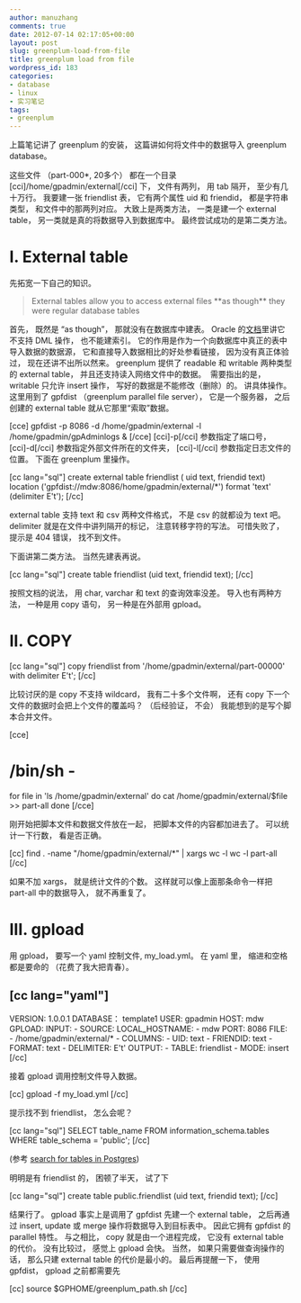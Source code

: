 ```yaml
---
author: manuzhang
comments: true
date: 2012-07-14 02:17:05+00:00
layout: post
slug: greenplum-load-from-file
title: greenplum load from file
wordpress_id: 183
categories:
- database
- linux
- 实习笔记
tags:
- greenplum
---
```


上篇笔记讲了 greenplum 的安装， 这篇讲如何将文件中的数据导入 greenplum database。



这些文件 （part-000*, 20多个） 都在一个目录 [cci]/home/gpadmin/external[/cci] 下， 文件有两列， 用 tab 隔开， 至少有几十万行。 我要建一张 friendlist 表， 它有两个属性 uid 和 friendid， 都是字符串类型， 和文件中的那两列对应。 大致上是两类方法， 一类是建一个 external table， 另一类就是真的将数据导入到数据库中。 最终尝试成功的是第二类方法。



<!-- more -->



# I. External table



先拓宽一下自己的知识。





<blockquote>
  External tables allow you to access external files **as though** they were regular database tables


</blockquote>



首先， 既然是 “as though”， 那就没有在数据库中建表。 Oracle 的[文档](http://docs.oracle.com/cd/B10500_01/server.920/a96652/ch11.htm)里讲它不支持 DML 操作， 也不能建索引。 它的作用是作为一个向数据库中真正的表中导入数据的数据源， 它和直接导入数据相比的好处参看链接， 因为没有真正体验过， 现在还讲不出所以然来。 greenplum 提供了 readable 和 writable 两种类型的 external table， 并且还支持读入网络文件中的数据。  需要指出的是， writable 只允许 insert 操作， 写好的数据是不能修改（删除）的。 讲具体操作。 这里用到了 gpfdist （greenplum parallel file server）， 它是一个服务器， 之后创建的 external table 就从它那里“索取”数据。



[cce]
gpfdist -p 8086 -d /home/gpadmin/external -l /home/gpadmin/gpAdminlogs &
[/cce]
[cci]-p[/cci] 参数指定了端口号， [cci]-d[/cci] 参数指定外部文件所在的文件夹， [cci]-l[/cci] 参数指定日志文件的位置。 下面在 greenplum 里操作。


[cc lang="sql"]
create external table friendlist ( uid text, friendid text)
location ('gpfdist://mdw:8086/home/gpadmin/external/*')
format 'text' (delimiter E't');
[/cc]

external table 支持 text 和 csv 两种文件格式， 不是 csv 的就都设为 text 吧。 delimiter 就是在文件中讲列隔开的标记， 注意转移字符的写法。 可惜失败了， 提示是 404 错误， 找不到文件。



下面讲第二类方法。 当然先建表再说。



[cc lang="sql"]
create table friendlist (uid text, friendid text);
[/cc]

按照文档的说法， 用 char, varchar 和 text 的查询效率没差。 导入也有两种方法， 一种是用 copy 语句， 另一种是在外部用 gpload。





# II. COPY



[cc lang="sql"]
copy friendlist from '/home/gpadmin/external/part-00000' with delimiter E't';
[/cc]

比较讨厌的是 copy 不支持 wildcard， 我有二十多个文件啊， 还有 copy 下一个文件的数据时会把上个文件的覆盖吗？ （后经验证， 不会） 我能想到的是写个脚本合并文件。



[cce]
# /bin/sh -
for file in 'ls /home/gpadmin/external'
do
   cat /home/gpadmin/external/$file >> part-all
done
[/cce]

刚开始把脚本文件和数据文件放在一起， 把脚本文件的内容都加进去了。 可以统计一下行数， 看是否正确。


[cc]
find . -name "/home/gpadmin/external/*" | xargs wc -l
wc -l part-all
[/cc]

如果不加 xargs， 就是统计文件的个数。 这样就可以像上面那条命令一样把 part-all 中的数据导入， 就不再重复了。





# III. gpload



用 gpload， 要写一个 yaml 控制文件, my_load.yml。 在 yaml 里， 缩进和空格都是要命的 （花费了我大把青春）。


[cc lang="yaml"]
 ---
 VERSION: 1.0.0.1
 DATABASE： template1
 USER: gpadmin
 HOST: mdw
 GPLOAD:
 INPUT:
    - SOURCE:
        LOCAL_HOSTNAME:
            - mdw
        PORT: 8086
        FILE:
            - /home/gpadmin/external/* 
    - COLUMNS:
        - UID: text
        - FRIENDID: text
    - FORMAT: text
    - DELIMITER: E't'
 OUTPUT:
    - TABLE: friendlist
    - MODE: insert
[/cc]

接着 gpload 调用控制文件导入数据。



[cc]
gpload -f my_load.yml
[/cc]

提示找不到 friendlist， 怎么会呢？



[cc lang="sql"]
SELECT table_name FROM information_schema.tables WHERE table_schema = 'public'; 
[/cc]

(参考 [search for tables in Postgres](http://www.linuxscrew.com/2009/07/03/postgresql-show-tables-show-databases-show-columns/))

明明是有 friendlist 的， 困顿了半天， 试了下



[cc lang="sql"]
create table public.friendlist (uid text, friendid text);
[/cc]

结果行了。 gpload 事实上是调用了 gpfdist 先建一个 external table， 之后再通过 insert, update 或 merge 操作将数据导入到目标表中。 因此它拥有 gpfdist 的 parallel 特性。 与之相比， copy 就是由一个进程完成， 它没有 external table 的代价。 没有比较过， 感觉上 gpload 会快。 当然， 如果只需要做查询操作的话， 那么只建 external table 的代价是最小的。 最后再提醒一下， 使用 gpfdist， gpload 之前都需要先



[cc]
source $GPHOME/greenplum_path.sh
[/cc]

